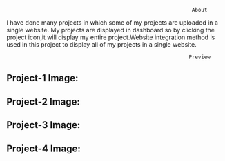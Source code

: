                                                                 About
I have done many projects in which some of my projects are uploaded in a single website.
My projects are displayed in dashboard so by clicking the project icon,it will display my entire project.Website integration method is used in this project to display all of my projects in a single website.



                                                               Preview
## Project-1 Image:



## Project-2 Image:



## Project-3 Image:




## Project-4 Image:
